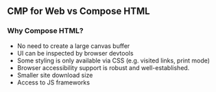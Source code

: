 ## CMP for Web vs Compose HTML

### Why Compose HTML?

* No need to create a large canvas buffer
* UI can be inspected by browser devtools
* Some styling is only available via CSS (e.g. visited links, print mode)
* Browser accessibility support is robust and well-established.
* Smaller site download size
* Access to JS frameworks
